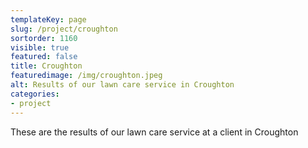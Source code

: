 ```yaml
---
templateKey: page
slug: /project/croughton
sortorder: 1160
visible: true
featured: false
title: Croughton
featuredimage: /img/croughton.jpeg
alt: Results of our lawn care service in Croughton
categories:
- project
---
```

These are the results of our lawn care service at a client in Croughton


